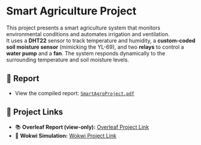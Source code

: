 # Smart Agriculture Project

This project presents a smart agriculture system that monitors environmental conditions and automates irrigation and ventilation.  
It uses a **DHT22** sensor to track temperature and humidity, a **custom-coded soil moisture sensor** (mimicking the YL-69), and two **relays** to control a **water pump** and a **fan**. The system responds dynamically to the surrounding temperature and soil moisture levels.

## 📄 Report

- View the compiled report: [`SmartAgroProject.pdf`](SmartAgroProject.pdf)

## 🔗 Project Links

- 📚 **Overleaf Report (view-only):** [Overleaf Project Link](https://www.overleaf.com/read/bzxrsprgzxkq#0e5e33)
- 🔧 **Wokwi Simulation:** [Wokwi Project Link](https://wokwi.com/projects/432429538689503233)

